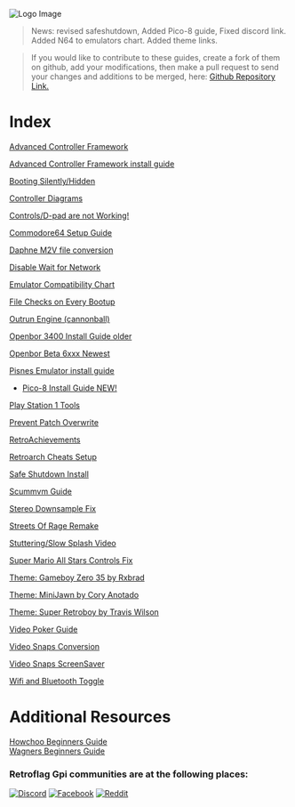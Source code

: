 ![Logo Image](https://sinisterspatula.github.io/RetroflagGpiGuides/images/GuidesBanner.png)

> News: revised safeshutdown, Added Pico-8 guide,  Fixed discord link.  Added N64 to emulators chart.  Added theme links.

> If you would like to contribute to these guides, create a fork of them on github, add your modifications, then make a pull request to send your changes and additions to be merged, here:  [Github Repository Link.](https://github.com/SinisterSpatula/RetroflagGpiGuides)

# Index

[Advanced Controller Framework](https://sinisterspatula.github.io/RetroflagGpiGuides/AdvancedControlFramework)

[Advanced Controller Framework install guide](https://sinisterspatula.github.io/RetroflagGpiGuides/Controls_Updater_Menu)

[Booting Silently/Hidden](https://sinisterspatula.github.io/RetroflagGpiGuides/MakeBootSilent)

[Controller Diagrams](https://photos.app.goo.gl/iM52fxLmjadTocyk8)

[Controls/D-pad are not Working!](https://sinisterspatula.github.io/RetroflagGpiGuides/ControlsNotWorking)

[Commodore64 Setup Guide](https://sinisterspatula.github.io/RetroflagGpiGuides/Commodore64)

[Daphne M2V file conversion](https://sinisterspatula.github.io/RetroflagGpiGuides/DaphneConversion)

[Disable Wait for Network](https://sinisterspatula.github.io/RetroflagGpiGuides/DisableWaitForNetwork)

[Emulator Compatibility Chart](https://sinisterspatula.github.io/RetroflagGpiGuides/EmulatorChart)

[File Checks on Every Bootup](https://sinisterspatula.github.io/RetroflagGpiGuides/FileChecksEveryBoot)

[Outrun Engine (cannonball)](https://sinisterspatula.github.io/RetroflagGpiGuides/cannonball)

[Openbor 3400 Install Guide older](https://sinisterspatula.github.io/RetroflagGpiGuides/OpenborInstall)

[Openbor Beta 6xxx Newest](https://sinisterspatula.github.io/RetroflagGpiGuides/OpenborBeta6510)

[Pisnes Emulator install guide](https://sinisterspatula.github.io/RetroflagGpiGuides/PISNES)

* [Pico-8 Install Guide NEW!](https://sinisterspatula.github.io/RetroflagGpiGuides/pico8/pico8)

[Play Station 1 Tools](https://sinisterspatula.github.io/RetroflagGpiGuides/PSX_Tools)

[Prevent Patch Overwrite](https://sinisterspatula.github.io/RetroflagGpiGuides/PreventingPatchesFromBeingOverwritten)

[RetroAchievements](https://sinisterspatula.github.io/RetroflagGpiGuides/RetroAchievements)

[Retroarch Cheats Setup](https://sinisterspatula.github.io/RetroflagGpiGuides/RetroarchCheatsSetup)

[Safe Shutdown Install](https://sinisterspatula.github.io/RetroflagGpiGuides/SafeShutdown)

[Scummvm Guide](https://sinisterspatula.github.io/RetroflagGpiGuides/scummvm)

[Stereo Downsample Fix](https://sinisterspatula.github.io/RetroflagGpiGuides/StereoDownsampleFix)

[Streets Of Rage Remake](https://sinisterspatula.github.io/RetroflagGpiGuides/sorr)

[Stuttering/Slow Splash Video](https://sinisterspatula.github.io/RetroflagGpiGuides/StutteringSplashVideo)

[Super Mario All Stars Controls Fix](https://sinisterspatula.github.io/RetroflagGpiGuides/SuperMarioAllStarsfix)

[Theme: Gameboy Zero 35 by Rxbrad](https://github.com/rxbrad/es-theme-gbz35)

[Theme: MiniJawn by Cory Anotado](https://github.com/pacdude/es-theme-minijawn)

[Theme: Super Retroboy by Travis Wilson](https://github.com/KALEL1981/es-theme-Super-Retroboy)

[Video Poker Guide](https://sinisterspatula.github.io/RetroflagGpiGuides/VideoPoker)
  
[Video Snaps Conversion](https://sinisterspatula.github.io/RetroflagGpiGuides/snapsconversion)
  
[Video Snaps ScreenSaver](https://sinisterspatula.github.io/RetroflagGpiGuides/VideoSnapsScreenSaver)

[Wifi and Bluetooth Toggle](https://sinisterspatula.github.io/RetroflagGpiGuides/WifiBTtoggle)


# Additional Resources
  
[Howchoo Beginners Guide](https://howchoo.com/g/ndc3njbhytv/retroflag-gpi-setup)  
[Wagners Beginners Guide](http://wagnerstechtalk.com/gpi-quick-setup/)


### Retroflag Gpi communities are at the following places:

[![Discord](https://sinisterspatula.github.io/RetroflagGpiGuides/images/Discord.png)](https://discord.gg/GSN7w5Z)
[![Facebook](https://sinisterspatula.github.io/RetroflagGpiGuides/images/FBlogo.png)](https://www.facebook.com/groups/401660300458844/) [![Reddit](https://sinisterspatula.github.io/RetroflagGpiGuides/images/Reddit.png)](https://reddit.com/r/retroflag_gpi/)
